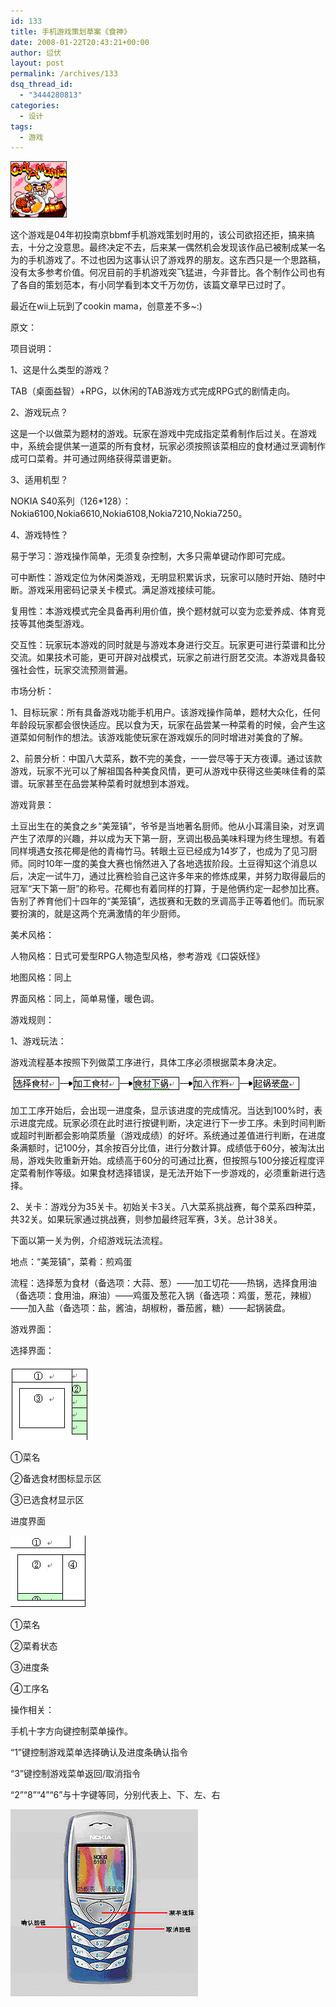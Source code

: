 ```yaml
---
id: 133
title: 手机游戏策划草案《食神》
date: 2008-01-22T20:43:21+00:00
author: 愆伏
layout: post
permalink: /archives/133
dsq_thread_id:
  - "3444280813"
categories:
  - 设计
tags:
  - 游戏
---
```

<a href="/wp-content/uploads/200801/24_212221_cookinmaster.gif" target="_blank"><img src="/wp-content/uploads/200801/24_212221_cookinmaster.gif" alt="/wp-content/uploads/200801/24_212221_cookinmaster.gif" /></a>

这个游戏是04年初投南京bbmf手机游戏策划时用的，该公司欲招还拒，搞来搞去，十分之没意思。最终决定不去，后来某一偶然机会发现该作品已被制成某一名为<a title="http://web.archive.org/web/20041207213423/www.bbmf.net/gamedetails.php?pid=70" href="http://web.archive.org/web/20041207213423/www.bbmf.net/gamedetails.php?pid=70" target="_blank"><cook-a-mania></a>的手机游戏了。不过也因为这事认识了游戏界的朋友。这东西只是一个思路稿，没有太多参考价值。何况目前的手机游戏突飞猛进，今非昔比。各个制作公司也有了各自的策划范本，有小同学看到本文千万勿仿，该篇文章早已过时了。
  
最近在wii上玩到了cookin mama，创意差不多~:)

原文：

项目说明：
  
1、这是什么类型的游戏？
  
<!--more-->TAB（桌面益智）+RPG，以休闲的TAB游戏方式完成RPG式的剧情走向。

2、游戏玩点？
  
这是一个以做菜为题材的游戏。玩家在游戏中完成指定菜肴制作后过关。在游戏中，系统会提供某一道菜的所有食材，玩家必须按照该菜相应的食材通过烹调制作成可口菜肴。并可通过网络获得菜谱更新。

3、适用机型？
  
NOKIA S40系列（126*128）：Nokia6100,Nokia6610,Nokia6108,Nokia7210,Nokia7250。

4、游戏特性？
  
易于学习：游戏操作简单，无须复杂控制，大多只需单键动作即可完成。
  
可中断性：游戏定位为休闲类游戏，无明显积累诉求，玩家可以随时开始、随时中断。游戏采用密码记录关卡模式。满足游戏接续可能。
  
复用性：本游戏模式完全具备再利用价值，换个题材就可以变为恋爱养成、体育竞技等其他类型游戏。
  
交互性：玩家玩本游戏的同时就是与游戏本身进行交互。玩家更可进行菜谱和比分交流。如果技术可能，更可开辟对战模式，玩家之前进行厨艺交流。本游戏具备较强社会性，玩家交流预测普遍。

市场分析：
  
1、目标玩家：所有具备游戏功能手机用户。该游戏操作简单，题材大众化，任何年龄段玩家都会很快适应。民以食为天，玩家在品尝某一种菜肴的时候，会产生这道菜如何制作的想法。该游戏能使玩家在游戏娱乐的同时增进对美食的了解。

2、前景分析：中国八大菜系，数不完的美食，一一尝尽等于天方夜谭。通过该款游戏，玩家不光可以了解祖国各种美食风情，更可从游戏中获得这些美味佳肴的菜谱。玩家甚至在品尝某种菜肴时就想到本游戏。

游戏背景：
  
土豆出生在的美食之乡“美笼镇”，爷爷是当地著名厨师。他从小耳濡目染，对烹调产生了浓厚的兴趣，并以成为天下第一厨，烹调出极品美味料理为终生理想。有着同样境遇女孩花椰是他的青梅竹马。转眼土豆已经成为14岁了，也成为了见习厨师。同时10年一度的美食大赛也悄然进入了各地选拔阶段。土豆得知这个消息以后，决定一试牛刀，通过比赛检验自己这许多年来的修炼成果，并努力取得最后的冠军“天下第一厨”的称号。花椰也有着同样的打算，于是他俩约定一起参加比赛。告别了养育他们十四年的“美笼镇”，选拔赛和无数的烹调高手正等着他们。而玩家要扮演的，就是这两个充满激情的年少厨师。
  
美术风格：
  
人物风格：日式可爱型RPG人物造型风格，参考游戏《口袋妖怪》
  
地图风格：同上
  
界面风格：同上，简单易懂，暖色调。

游戏规则：
  
1、游戏玩法：
  
游戏流程基本按照下列做菜工序进行，具体工序必须根据菜本身决定。
  
<a href="/wp-content/uploads/200801/22_204712_200481621311350110.jpg" target="_blank"><img src="/wp-content/uploads/200801/22_204712_200481621311350110.jpg" alt="/wp-content/uploads/200801/22_204712_200481621311350110.jpg" /></a>
  
加工工序开始后，会出现一进度条，显示该进度的完成情况。当达到100%时，表示进度完成。玩家必须在此时进行按键判断，决定进行下一步工序。未到时间判断或超时判断都会影响菜质量（游戏成绩）的好坏。系统通过差值进行判断，在进度条满额时，记100分，其余按百分比值，进行分数计算。成绩低于60分，被淘汰出局，游戏失败重新开始。成绩高于60分的可通过比赛，但按照与100分接近程度评定菜肴制作等级。如果食材选择错误，是无法开始下一步游戏的，必须重新进行选择。

2、关卡：游戏分为35关卡。初始关卡3关。八大菜系挑战赛，每个菜系四种菜，共32关。如果玩家通过挑战赛，则参加最终冠军赛，3关。总计38关。
  
下面以第一关为例，介绍游戏玩法流程。
  
地点：“美笼镇”，菜肴：煎鸡蛋
  
流程：选择葱为食材（备选项：大蒜、葱）——加工切花——热锅，选择食用油（备选项：食用油，麻油）——鸡蛋及葱花入锅（备选项：鸡蛋，葱花，辣椒）——加入盐（备选项：盐，酱油，胡椒粉，番茄酱，糖）——起锅装盘。

游戏界面：
  
选择界面：
  
<a href="/wp-content/uploads/200801/22_204804_200481621321671918.jpg" target="_blank"><img src="/wp-content/uploads/200801/22_204804_200481621321671918.jpg" alt="/wp-content/uploads/200801/22_204804_200481621321671918.jpg" /></a>
  
①菜名
  
②备选食材图标显示区
  
③已选食材显示区
  
进度界面
  
<a href="/wp-content/uploads/200801/22_204839_200481621331055246.jpg" target="_blank"><img src="/wp-content/uploads/200801/22_204839_200481621331055246.jpg" alt="/wp-content/uploads/200801/22_204839_200481621331055246.jpg" /></a>

①菜名
  
②菜肴状态
  
③进度条
  
④工序名
  
操作相关：
  
手机十字方向键控制菜单操作。
  
“1”键控制游戏菜单选择确认及进度条确认指令
  
“3”键控制游戏菜单返回/取消指令

“2”“8”“4”“6”与十字键等同，分别代表上、下、左、右

<a href="/wp-content/uploads/200801/22_204904_200481621341567156.jpg" target="_blank"><img src="/wp-content/uploads/200801/22_204904_200481621341567156.jpg" alt="/wp-content/uploads/200801/22_204904_200481621341567156.jpg" /></a>